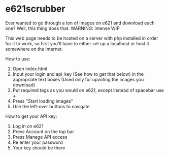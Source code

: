 # e621scrubber
Ever wanted to go through a ton of images on e621 and download each one? Well, this thing does that.
WARNING: Intense WIP

This web page needs to be hosted on a server with php installed in order for it to work, so first you'll have to either set up a localhost or host it somewhere on the internet.

How to use:
1. Open index.html
2. Input your login and api_key (See how to get that below) in the appropriate text boxes (Used only for upvoting the images you download)
3. Put required tags as you would on e621, except instead of spacebar use +
4. Press "Start loading images"
5. Use the left-over buttons to navigate

How to get your API key:
1. Log in on e621
2. Press Account on the top bar
3. Press Manage API access
4. Re enter your password
5. Your key should be there
